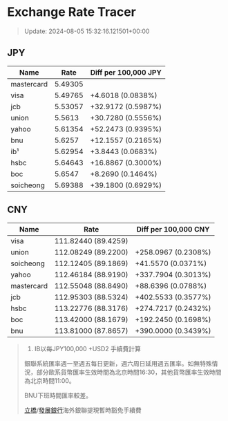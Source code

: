 # Exchange Rate Tracer

> Update: 2024-08-05 15:32:16.121501+00:00

## JPY

| Name       |    Rate | Diff per 100,000 JPY   |
|------------|---------|------------------------|
| mastercard | 5.49305 |                        |
| visa       | 5.49765 | +4.6018 (0.0838%)      |
| jcb        | 5.53057 | +32.9172 (0.5987%)     |
| union      | 5.5613  | +30.7280 (0.5556%)     |
| yahoo      | 5.61354 | +52.2473 (0.9395%)     |
| bnu        | 5.6257  | +12.1557 (0.2165%)     |
| ib¹        | 5.62954 | +3.8443 (0.0683%)      |
| hsbc       | 5.64643 | +16.8867 (0.3000%)     |
| boc        | 5.6547  | +8.2690 (0.1464%)      |
| soicheong  | 5.69388 | +39.1800 (0.6929%)     |

## CNY

| Name       | Rate                | Diff per 100,000 CNY   |
|------------|---------------------|------------------------|
| visa       | 111.82440	(89.4259) |                        |
| union      | 112.08249	(89.2200) | +258.0967 (0.2308%)    |
| soicheong  | 112.12405	(89.1869) | +41.5570 (0.0371%)     |
| yahoo      | 112.46184	(88.9190) | +337.7904 (0.3013%)    |
| mastercard | 112.55048	(88.8490) | +88.6396 (0.0788%)     |
| jcb        | 112.95303	(88.5324) | +402.5533 (0.3577%)    |
| hsbc       | 113.22776	(88.3176) | +274.7217 (0.2432%)    |
| boc        | 113.42000	(88.1679) | +192.2450 (0.1698%)    |
| bnu        | 113.81000	(87.8657) | +390.0000 (0.3439%)    |


> 1. IB以每JPY100,000 +USD2 手續費計算
>
> 銀聯系統匯率週一至週五每日更新，週六周日延用週五匯率。如無特殊情況，部分歐系貨幣匯率生效時間為北京時間16:30，其他貨幣匯率生效時間為北京時間11:00。
>
> BNU下班時間匯率較差。
>
> [立橋](https://www.wlbank.com.mo/uploads/ueditor/file/20181211/1544536513900230.pdf)/[發展銀行](https://www.mdb.com.mo/Service_Charges_20230728.pdf)海外銀聯提現暫時豁免手續費

